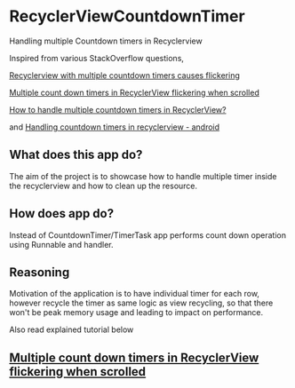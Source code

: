 # RecyclerViewCountdownTimer
Handling multiple Countdown timers in Recyclerview

Inspired from various StackOverflow questions,

[Recyclerview with multiple countdown timers causes flickering](https://stackoverflow.com/questions/35860780/recyclerview-with-multiple-countdown-timers-causes-flickering)

[Multiple count down timers in RecyclerView flickering when scrolled](https://stackoverflow.com/questions/38890863/multiple-count-down-timers-in-recyclerview-flickering-when-scrolled)

[How to handle multiple countdown timers in RecyclerView?](https://stackoverflow.com/questions/32257586/how-to-handle-multiple-countdown-timers-in-recyclerview)

and [Handling countdown timers in recyclerview - android](https://stackoverflow.com/questions/38241539/handling-countdown-timers-in-recyclerview-android)

## What does this app do?
The aim of the project is to showcase how to handle multiple timer inside the recyclerview and how to clean up the resource.

## How does app do?
Instead of CountdownTimer/TimerTask app performs count down operation using Runnable and handler.

## Reasoning
Motivation of the application is to have individual timer for each row, however recycle the timer as same logic as view recycling, so that there won't be peak memory usage and leading to impact on performance.

Also read explained tutorial below

## [Multiple count down timers in RecyclerView flickering when scrolled](https://learnpainless.com/multiple-count-down-timers-recyclerview-flickering-when-scrolled/)
